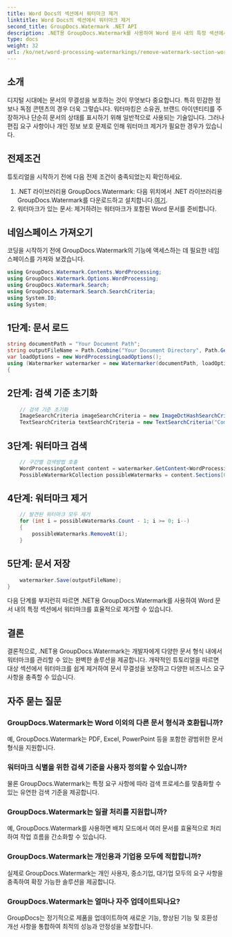 ```yaml
---
title: Word Docs의 섹션에서 워터마크 제거
linktitle: Word Docs의 섹션에서 워터마크 제거
second_title: GroupDocs.Watermark .NET API
description: .NET용 GroupDocs.Watermark를 사용하여 Word 문서 내의 특정 섹션에서 워터마크를 제거하는 방법을 알아보세요. 여기에서 포괄적인 튜토리얼을 볼 수 있습니다.
type: docs
weight: 32
url: /ko/net/word-processing-watermarkings/remove-watermark-section-word-docs/
---
```

## 소개
디지털 시대에는 문서의 무결성을 보호하는 것이 무엇보다 중요합니다. 특히 민감한 정보나 독점 콘텐츠의 경우 더욱 그렇습니다. 워터마킹은 소유권, 브랜드 아이덴티티를 주장하거나 단순히 문서의 상태를 표시하기 위해 일반적으로 사용되는 기술입니다. 그러나 편집 요구 사항이나 개인 정보 보호 문제로 인해 워터마크 제거가 필요한 경우가 있습니다.
## 전제조건
튜토리얼을 시작하기 전에 다음 전제 조건이 충족되었는지 확인하세요.
1.  .NET 라이브러리용 GroupDocs.Watermark: 다음 위치에서 .NET 라이브러리용 GroupDocs.Watermark를 다운로드하고 설치합니다.[여기](https://releases.groupdocs.com/Watermark/net/).
2. 워터마크가 있는 문서: 제거하려는 워터마크가 포함된 Word 문서를 준비합니다.

## 네임스페이스 가져오기
코딩을 시작하기 전에 GroupDocs.Watermark의 기능에 액세스하는 데 필요한 네임스페이스를 가져와 보겠습니다.
```csharp
using GroupDocs.Watermark.Contents.WordProcessing;
using GroupDocs.Watermark.Options.WordProcessing;
using GroupDocs.Watermark.Search;
using GroupDocs.Watermark.Search.SearchCriteria;
using System.IO;
using System;
```
## 1단계: 문서 로드
```csharp
string documentPath = "Your Document Path";
string outputFileName = Path.Combine("Your Document Directory", Path.GetFileName(documentPath));
var loadOptions = new WordProcessingLoadOptions();
using (Watermarker watermarker = new Watermarker(documentPath, loadOptions))
{
```
## 2단계: 검색 기준 초기화
```csharp
    // 검색 기준 초기화
    ImageSearchCriteria imageSearchCriteria = new ImageDctHashSearchCriteria(Constants.LogoPng);
    TextSearchCriteria textSearchCriteria = new TextSearchCriteria("Company Name");
```
## 3단계: 워터마크 검색
```csharp
    // 구간별 검색방법 호출
    WordProcessingContent content = watermarker.GetContent<WordProcessingContent>();
    PossibleWatermarkCollection possibleWatermarks = content.Sections[0].Search(textSearchCriteria.Or(imageSearchCriteria));
```
## 4단계: 워터마크 제거
```csharp
    // 발견된 워터마크 모두 제거
    for (int i = possibleWatermarks.Count - 1; i >= 0; i--)
    {
        possibleWatermarks.RemoveAt(i);
    }
```
## 5단계: 문서 저장
```csharp
    watermarker.Save(outputFileName);
}
```
다음 단계를 부지런히 따르면 .NET용 GroupDocs.Watermark를 사용하여 Word 문서 내의 특정 섹션에서 워터마크를 효율적으로 제거할 수 있습니다.

## 결론
결론적으로, .NET용 GroupDocs.Watermark는 개발자에게 다양한 문서 형식 내에서 워터마크를 관리할 수 있는 완벽한 솔루션을 제공합니다. 개략적인 튜토리얼을 따르면 대상 섹션에서 워터마크를 쉽게 제거하여 문서 무결성을 보장하고 다양한 비즈니스 요구 사항을 충족할 수 있습니다.
## 자주 묻는 질문
### GroupDocs.Watermark는 Word 이외의 다른 문서 형식과 호환됩니까?
예, GroupDocs.Watermark는 PDF, Excel, PowerPoint 등을 포함한 광범위한 문서 형식을 지원합니다.
### 워터마크 식별을 위한 검색 기준을 사용자 정의할 수 있습니까?
물론 GroupDocs.Watermark는 특정 요구 사항에 따라 검색 프로세스를 맞춤화할 수 있는 유연한 검색 기준을 제공합니다.
### GroupDocs.Watermark는 일괄 처리를 지원합니까?
예, GroupDocs.Watermark를 사용하면 배치 모드에서 여러 문서를 효율적으로 처리하여 작업 흐름을 간소화할 수 있습니다.
### GroupDocs.Watermark는 개인용과 기업용 모두에 적합합니까?
실제로 GroupDocs.Watermark는 개인 사용자, 중소기업, 대기업 모두의 요구 사항을 충족하여 확장 가능한 솔루션을 제공합니다.
### GroupDocs.Watermark는 얼마나 자주 업데이트되나요?
GroupDocs는 정기적으로 제품을 업데이트하여 새로운 기능, 향상된 기능 및 호환성 개선 사항을 통합하여 최적의 성능과 안정성을 보장합니다.